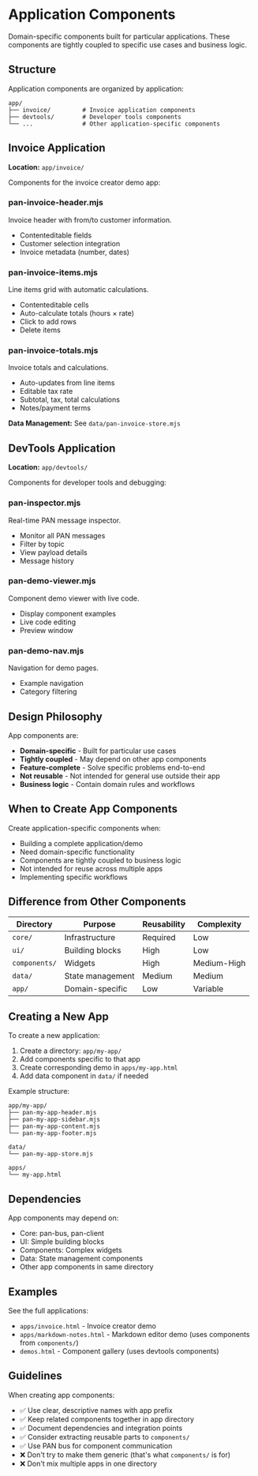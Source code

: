 # Application Components

Domain-specific components built for particular applications. These components are tightly coupled to specific use cases and business logic.

## Structure

Application components are organized by application:

```
app/
├── invoice/         # Invoice application components
├── devtools/        # Developer tools components
└── ...              # Other application-specific components
```

## Invoice Application

**Location:** `app/invoice/`

Components for the invoice creator demo app:

### pan-invoice-header.mjs
Invoice header with from/to customer information.
- Contenteditable fields
- Customer selection integration
- Invoice metadata (number, dates)

### pan-invoice-items.mjs
Line items grid with automatic calculations.
- Contenteditable cells
- Auto-calculate totals (hours × rate)
- Click to add rows
- Delete items

### pan-invoice-totals.mjs
Invoice totals and calculations.
- Auto-updates from line items
- Editable tax rate
- Subtotal, tax, total calculations
- Notes/payment terms

**Data Management:** See `data/pan-invoice-store.mjs`

## DevTools Application

**Location:** `app/devtools/`

Components for developer tools and debugging:

### pan-inspector.mjs
Real-time PAN message inspector.
- Monitor all PAN messages
- Filter by topic
- View payload details
- Message history

### pan-demo-viewer.mjs
Component demo viewer with live code.
- Display component examples
- Live code editing
- Preview window

### pan-demo-nav.mjs
Navigation for demo pages.
- Example navigation
- Category filtering

## Design Philosophy

App components are:
- **Domain-specific** - Built for particular use cases
- **Tightly coupled** - May depend on other app components
- **Feature-complete** - Solve specific problems end-to-end
- **Not reusable** - Not intended for general use outside their app
- **Business logic** - Contain domain rules and workflows

## When to Create App Components

Create application-specific components when:
- Building a complete application/demo
- Need domain-specific functionality
- Components are tightly coupled to business logic
- Not intended for reuse across multiple apps
- Implementing specific workflows

## Difference from Other Components

| Directory | Purpose | Reusability | Complexity |
|-----------|---------|-------------|------------|
| `core/` | Infrastructure | Required | Low |
| `ui/` | Building blocks | High | Low |
| `components/` | Widgets | High | Medium-High |
| `data/` | State management | Medium | Medium |
| `app/` | Domain-specific | Low | Variable |

## Creating a New App

To create a new application:

1. Create a directory: `app/my-app/`
2. Add components specific to that app
3. Create corresponding demo in `apps/my-app.html`
4. Add data component in `data/` if needed

Example structure:
```
app/my-app/
├── pan-my-app-header.mjs
├── pan-my-app-sidebar.mjs
├── pan-my-app-content.mjs
└── pan-my-app-footer.mjs

data/
└── pan-my-app-store.mjs

apps/
└── my-app.html
```

## Dependencies

App components may depend on:
- Core: pan-bus, pan-client
- UI: Simple building blocks
- Components: Complex widgets
- Data: State management components
- Other app components in same directory

## Examples

See the full applications:
- `apps/invoice.html` - Invoice creator demo
- `apps/markdown-notes.html` - Markdown editor demo (uses components from `components/`)
- `demos.html` - Component gallery (uses devtools components)

## Guidelines

When creating app components:
- ✅ Use clear, descriptive names with app prefix
- ✅ Keep related components together in app directory
- ✅ Document dependencies and integration points
- ✅ Consider extracting reusable parts to `components/`
- ✅ Use PAN bus for component communication
- ❌ Don't try to make them generic (that's what `components/` is for)
- ❌ Don't mix multiple apps in one directory
